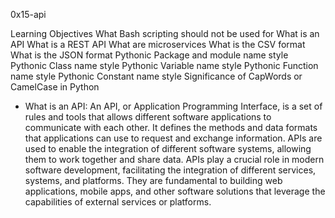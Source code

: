 0x15-api

Learning Objectives
    What Bash scripting should not be used for
    What is an API
    What is a REST API
    What are microservices
    What is the CSV format
    What is the JSON format
    Pythonic Package and module name style
    Pythonic Class name style
    Pythonic Variable name style
    Pythonic Function name style
    Pythonic Constant name style
    Significance of CapWords or CamelCase in Python

- What is an API: An API, or Application Programming Interface, is a set of rules and
  tools that allows different software applications to communicate with each other.
  It defines the methods and data formats that applications can use to request and
  exchange information. APIs are used to enable the integration of different software
  systems, allowing them to work together and share data.
  APIs play a crucial role in modern software development, facilitating the integration
  of different services, systems, and platforms. They are fundamental to building web
  applications, mobile apps, and other software solutions that leverage the capabilities
  of external services or platforms.
